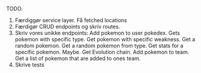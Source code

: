 TODO.
1. Færdiggør service layer. Få fetched locations
2. Færdigør CRUD endpoints og skriv routes.
3. Skriv vores unikke endpoints: Add pokemon to user pokedex. Gets pokemon with specific type. Get pokemon with specific weakness. Get a random pokemon. Get a random pokemon from type. Get stats for a specific pokemon.
Maybe. Get Evolution chain. Add pokemon to team. Get a list of pokemon that are added to ones team.
4. Skrive tests
